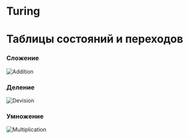 # Turing

# Таблицы состояний и переходов
### Сложение
![Addition](https://user-images.githubusercontent.com/13309781/47997066-671ba900-e11c-11e8-9fc0-ec6c97d190c6.png)

### Деление
![Devision](https://user-images.githubusercontent.com/13309781/47997010-42bfcc80-e11c-11e8-9938-4a4a14d705d2.png)

### Умножение
![Multiplication](https://user-images.githubusercontent.com/13309781/47997089-7bf83c80-e11c-11e8-95c9-2a0bb6451425.png)
